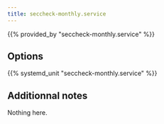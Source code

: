 ```yaml
---
title: seccheck-monthly.service
---
```


{{% provided_by "seccheck-monthly.service" %}}

## Options

{{% systemd_unit "seccheck-monthly.service" %}}

## Additionnal notes

Nothing here.
